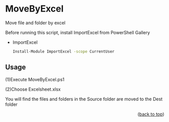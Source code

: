 # MoveByExcel
Move file and folder by excel

Before running this script, install ImportExcel from PowerShell Gallery

* ImportExcel
  ```sh
  Install-Module ImportExcel -scope CurrentUser
  ```


<!-- USAGE -->
## Usage

(1)Execute MoveByExcel.ps1

(2)Choose Excelsheet.xlsx

You will find the files and folders in the Source folder are moved to the Dest folder

<p align="right">(<a href="#top">back to top</a>)</p>




